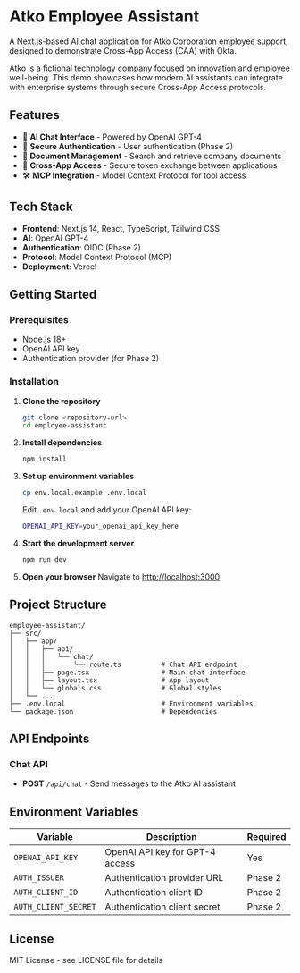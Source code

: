 # Atko Employee Assistant

A Next.js-based AI chat application for Atko Corporation employee support, designed to demonstrate Cross-App Access (CAA) with Okta.

Atko is a fictional technology company focused on innovation and employee well-being. This demo showcases how modern AI assistants can integrate with enterprise systems through secure Cross-App Access protocols.

## Features

- 🤖 **AI Chat Interface** - Powered by OpenAI GPT-4
- 🔐 **Secure Authentication** - User authentication (Phase 2)
- 📄 **Document Management** - Search and retrieve company documents 
- 🔗 **Cross-App Access** - Secure token exchange between applications 
- 🛠️ **MCP Integration** - Model Context Protocol for tool access 

## Tech Stack

- **Frontend**: Next.js 14, React, TypeScript, Tailwind CSS
- **AI**: OpenAI GPT-4
- **Authentication**: OIDC (Phase 2)
- **Protocol**: Model Context Protocol (MCP)
- **Deployment**: Vercel

## Getting Started

### Prerequisites

- Node.js 18+ 
- OpenAI API key
- Authentication provider (for Phase 2)

### Installation

1. **Clone the repository**
   ```bash
   git clone <repository-url>
   cd employee-assistant
   ```

2. **Install dependencies**
   ```bash
   npm install
   ```

3. **Set up environment variables**
   ```bash
   cp env.local.example .env.local
   ```
   
   Edit `.env.local` and add your OpenAI API key:
   ```bash
   OPENAI_API_KEY=your_openai_api_key_here
   ```

4. **Start the development server**
   ```bash
   npm run dev
   ```

5. **Open your browser**
   Navigate to [http://localhost:3000](http://localhost:3000)

## Project Structure

```
employee-assistant/
├── src/
│   ├── app/
│   │   ├── api/
│   │   │   └── chat/
│   │   │       └── route.ts          # Chat API endpoint
│   │   ├── page.tsx                  # Main chat interface
│   │   ├── layout.tsx                # App layout
│   │   └── globals.css               # Global styles
│   └── ...
├── .env.local                        # Environment variables
└── package.json                      # Dependencies
```


## API Endpoints

### Chat API
- **POST** `/api/chat` - Send messages to the Atko AI assistant

## Environment Variables

| Variable | Description | Required |
|----------|-------------|----------|
| `OPENAI_API_KEY` | OpenAI API key for GPT-4 access | Yes |
| `AUTH_ISSUER` | Authentication provider URL | Phase 2 |
| `AUTH_CLIENT_ID` | Authentication client ID | Phase 2 |
| `AUTH_CLIENT_SECRET` | Authentication client secret | Phase 2 |

## License

MIT License - see LICENSE file for details
